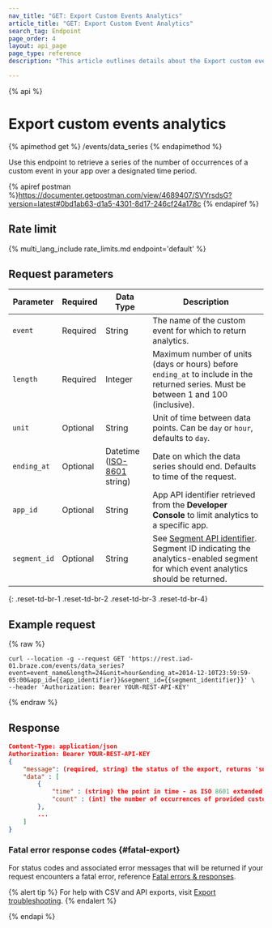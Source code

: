 ```yaml
---
nav_title: "GET: Export Custom Events Analytics"
article_title: "GET: Export Custom Event Analytics"
search_tag: Endpoint
page_order: 4
layout: api_page
page_type: reference
description: "This article outlines details about the Export custom events analytics Braze endpoint."

---
```

{% api %}
# Export custom events analytics
{% apimethod get %}
/events/data_series
{% endapimethod %}

Use this endpoint to retrieve a series of the number of occurrences of a custom event in your app over a designated time period.

{% apiref postman %}https://documenter.getpostman.com/view/4689407/SVYrsdsG?version=latest#0bd1ab63-d1a5-4301-8d17-246cf24a178c {% endapiref %}

## Rate limit

{% multi_lang_include rate_limits.md endpoint='default' %}

## Request parameters

| Parameter| Required | Data Type | Description |
| -------- | -------- | --------- | ----------- |
| `event` | Required | String | The name of the custom event for which to return analytics. |
| `length` | Required | Integer | Maximum number of units (days or hours) before `ending_at` to include in the returned series. Must be between 1 and 100 (inclusive). |
| `unit` | Optional | String | Unit of time between data points. Can be `day` or `hour`, defaults to `day`.  |
| `ending_at` | Optional | Datetime <br>([ISO-8601](https://en.wikipedia.org/wiki/ISO_8601) string) | Date on which the data series should end. Defaults to time of the request. |
| `app_id` | Optional | String | App API identifier retrieved from the **Developer Console** to limit analytics to a specific app. |
| `segment_id` | Optional | String | See [Segment API identifier]({{site.baseurl}}/api/identifier_types/). Segment ID indicating the analytics-enabled segment for which event analytics should be returned. |
{: .reset-td-br-1 .reset-td-br-2 .reset-td-br-3  .reset-td-br-4}

## Example request
{% raw %}
```
curl --location -g --request GET 'https://rest.iad-01.braze.com/events/data_series?event=event_name&length=24&unit=hour&ending_at=2014-12-10T23:59:59-05:00&app_id={{app_identifier}}&segment_id={{segment_identifier}}' \
--header 'Authorization: Bearer YOUR-REST-API-KEY'
```
{% endraw %} 

## Response

```json
Content-Type: application/json
Authorization: Bearer YOUR-REST-API-KEY
{
    "message": (required, string) the status of the export, returns 'success' when completed without errors,
    "data" : [
        {
            "time" : (string) the point in time - as ISO 8601 extended when unit is "hour" and as ISO 8601 date when unit is "day",
            "count" : (int) the number of occurrences of provided custom event
        },
        ...
    ]
}
```

### Fatal error response codes {#fatal-export}

For status codes and associated error messages that will be returned if your request encounters a fatal error, reference [Fatal errors & responses]({{site.baseurl}}/api/errors/#fatal-errors).

{% alert tip %}
For help with CSV and API exports, visit [Export troubleshooting]({{site.baseurl}}/user_guide/data_and_analytics/export_braze_data/export_troubleshooting/).
{% endalert %}

{% endapi %}
